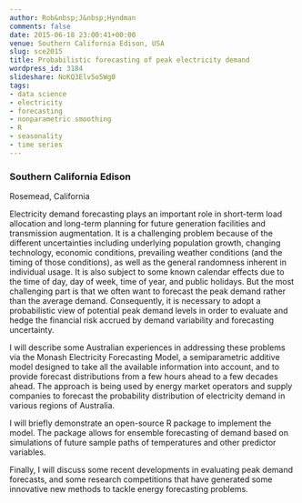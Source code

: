 ```yaml
---
author: Rob&nbsp;J&nbsp;Hyndman
comments: false
date: 2015-06-18 23:00:41+00:00
venue: Southern California Edison, USA
slug: sce2015
title: Probabilistic forecasting of peak electricity demand
wordpress_id: 3184
slideshare: NoKQ3Elv5o5Wg0
tags:
- data science
- electricity
- forecasting
- nonparametric smoothing
- R
- seasonality
- time series
---
```


### **Southern California Edison**

Rosemead, California

Electricity demand forecasting plays an important role in short-term load allocation and long-term planning for future generation facilities and transmission augmentation. It is a challenging problem because of the different uncertainties including underlying population growth, changing technology, economic conditions, prevailing weather conditions (and the timing of those conditions), as well as the general randomness inherent in individual usage. It is also subject to some known calendar effects due to the time of day, day of week, time of year, and public holidays. But the most challenging part is that we often want to forecast the peak demand rather than the average demand. Consequently, it is necessary to adopt a probabilistic view of potential peak demand levels in order to evaluate and hedge the financial risk accrued by demand variability and forecasting uncertainty.

I will describe some Australian experiences in addressing these problems via the Monash Electricity Forecasting Model, a semiparametric additive model designed to take all the available information into account, and to provide forecast distributions from a few hours ahead to a few decades ahead. The approach is being used by energy market operators and supply companies to forecast the probability distribution of electricity demand in various regions of Australia.

I will briefly demonstrate an open-source R package to implement the model. The package allows for ensemble forecasting of demand based on simulations of future sample paths of temperatures and other predictor variables.

Finally, I will discuss some recent developments in evaluating peak demand forecasts, and some research competitions that have generated some innovative new methods to tackle energy forecasting problems.
